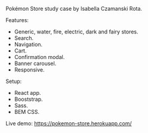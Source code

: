 Pokémon Store study case by Isabella Czamanski Rota.

Features:
- Generic, water, fire, electric, dark and fairy stores.
- Search.
- Navigation.
- Cart.
- Confirmation modal.
- Banner carousel.
- Responsive.

Setup:
- React app.
- Booststrap.
- Sass.
- BEM CSS.

Live demo: https://pokemon-store.herokuapp.com/